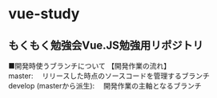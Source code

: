 # vue-study
## もくもく勉強会Vue.JS勉強用リポジトリ

■開発時使うブランチについて 【開発作業の流れ】  
master: 　リリースした時点のソースコードを管理するブランチ  
develop (masterから派生): 　開発作業の主軸となるブランチ  
